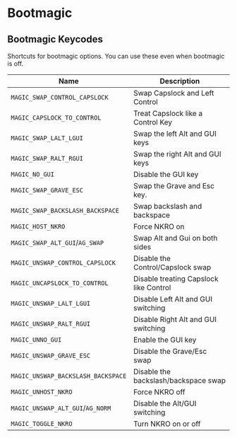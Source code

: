 # Bootmagic

<!-- FIXME: Describe the bootmagic feature here. -->

## Bootmagic Keycodes

Shortcuts for bootmagic options. You can use these even when bootmagic is off.

|Name|Description|
|----|-----------|
|`MAGIC_SWAP_CONTROL_CAPSLOCK`|Swap Capslock and Left Control|
|`MAGIC_CAPSLOCK_TO_CONTROL`|Treat Capslock like a Control Key|
|`MAGIC_SWAP_LALT_LGUI`|Swap the left Alt and GUI keys|
|`MAGIC_SWAP_RALT_RGUI`|Swap the right Alt and GUI keys|
|`MAGIC_NO_GUI`|Disable the GUI key|
|`MAGIC_SWAP_GRAVE_ESC`|Swap the Grave and Esc key.|
|`MAGIC_SWAP_BACKSLASH_BACKSPACE`|Swap backslash and backspace|
|`MAGIC_HOST_NKRO`|Force NKRO on|
|`MAGIC_SWAP_ALT_GUI`/`AG_SWAP`|Swap Alt and Gui on both sides|
|`MAGIC_UNSWAP_CONTROL_CAPSLOCK`|Disable the Control/Capslock swap|
|`MAGIC_UNCAPSLOCK_TO_CONTROL`|Disable treating Capslock like Control |
|`MAGIC_UNSWAP_LALT_LGUI`|Disable Left Alt and GUI switching|
|`MAGIC_UNSWAP_RALT_RGUI`|Disable Right Alt and GUI switching|
|`MAGIC_UNNO_GUI`|Enable the GUI key |
|`MAGIC_UNSWAP_GRAVE_ESC`|Disable the Grave/Esc swap |
|`MAGIC_UNSWAP_BACKSLASH_BACKSPACE`|Disable the backslash/backspace swap|
|`MAGIC_UNHOST_NKRO`|Force NKRO off|
|`MAGIC_UNSWAP_ALT_GUI`/`AG_NORM`|Disable the Alt/GUI switching|
|`MAGIC_TOGGLE_NKRO`|Turn NKRO on or off|
